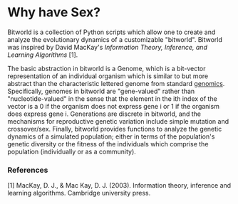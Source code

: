 # Why have Sex? 

Bitworld is a collection of Python scripts which allow one to create and analyze the evolutionary dynamics of a customizable "bitworld". 
Bitworld was inspired by David MacKay's _Information Theory, Inference, and Learning Algorithms_ [1]. 

The basic abstraction in bitworld is a Genome, which is a bit-vector representation of an individual organism which is similar to but more abstract than the characteristic lettered genome from standard [genomics](https://en.wikipedia.org/wiki/Genome). Specifically, genomes in bitworld are "gene-valued" rather than "nucleotide-valued" in the sense that the element in the ith index of the vector is a 0 if the organism does not express gene i or 1 if the organism does express gene i. Generations are discrete in bitworld, and the mechanisms for reproductive genetic variation include simple mutation and crossover/sex. Finally, bitworld provides functions to analyze the genetic dynamics of a simulated population; either in terms of the population's genetic diversity or the fitness of the individuals which comprise the population (individually or as a community).


### References 
[1] MacKay, D. J., & Mac Kay, D. J. (2003). Information theory, inference and learning algorithms. Cambridge university press.

